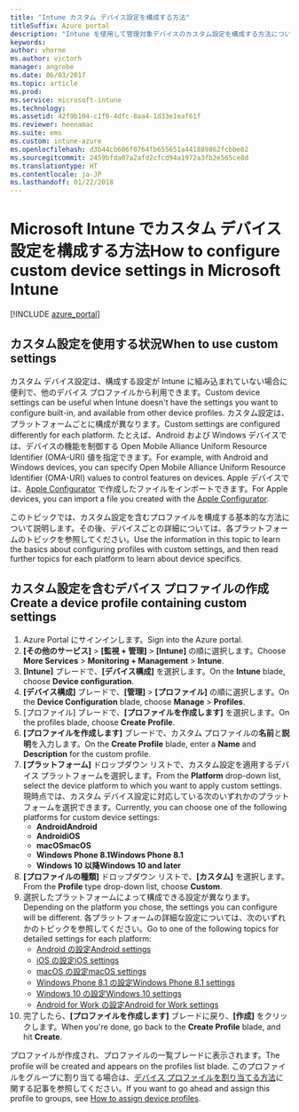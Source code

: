 ```yaml
---
title: "Intune カスタム デバイス設定を構成する方法"
titleSuffix: Azure portal
description: "Intune を使用して管理対象デバイスのカスタム設定を構成する方法について説明します。\""
keywords: 
author: vhorne
ms.author: victorh
manager: angrobe
ms.date: 06/03/2017
ms.topic: article
ms.prod: 
ms.service: microsoft-intune
ms.technology: 
ms.assetid: 42f9b104-c1f6-4dfc-8aa4-1d33e1eaf61f
ms.reviewer: heenamac
ms.suite: ems
ms.custom: intune-azure
ms.openlocfilehash: d3b44cb606f0764fb655651a441889862fcbbe62
ms.sourcegitcommit: 2459bfda07a2afd2cfcd94a1972a3fb2e565ce8d
ms.translationtype: HT
ms.contentlocale: ja-JP
ms.lasthandoff: 01/22/2018
---
```

# <a name="how-to-configure-custom-device-settings-in-microsoft-intune"></a><span data-ttu-id="3db7c-103">Microsoft Intune でカスタム デバイス設定を構成する方法</span><span class="sxs-lookup"><span data-stu-id="3db7c-103">How to configure custom device settings in Microsoft Intune</span></span>

[!INCLUDE [azure_portal](./includes/azure_portal.md)]

## <a name="when-to-use-custom-settings"></a><span data-ttu-id="3db7c-104">カスタム設定を使用する状況</span><span class="sxs-lookup"><span data-stu-id="3db7c-104">When to use custom settings</span></span>

<span data-ttu-id="3db7c-105">カスタム デバイス設定は、構成する設定が Intune に組み込まれていない場合に便利で、他のデバイス プロファイルから利用できます。</span><span class="sxs-lookup"><span data-stu-id="3db7c-105">Custom device settings can be useful when Intune doesn't have the settings you want to configure built-in, and available from other device profiles.</span></span>
<span data-ttu-id="3db7c-106">カスタム設定は、プラットフォームごとに構成が異なります。</span><span class="sxs-lookup"><span data-stu-id="3db7c-106">Custom settings are configured differently for each platform.</span></span> <span data-ttu-id="3db7c-107">たとえば、Android および Windows デバイスでは、デバイスの機能を制御する Open Mobile Alliance Uniform Resource Identifier (OMA-URI) 値を指定できます。</span><span class="sxs-lookup"><span data-stu-id="3db7c-107">For example, with Android and Windows devices, you can specify Open Mobile Alliance Uniform Resource Identifier (OMA-URI) values to control features on devices.</span></span> <span data-ttu-id="3db7c-108">Apple デバイスでは、[Apple Configurator](https://itunes.apple.com/us/app/apple-configurator-2/id1037126344?mt=12) で作成したファイルをインポートできます。</span><span class="sxs-lookup"><span data-stu-id="3db7c-108">For Apple devices, you can import a file you created with the [Apple Configurator](https://itunes.apple.com/us/app/apple-configurator-2/id1037126344?mt=12).</span></span>

<span data-ttu-id="3db7c-109">このトピックでは、カスタム設定を含むプロファイルを構成する基本的な方法について説明します。その後、デバイスごとの詳細については、各プラットフォームのトピックを参照してください。</span><span class="sxs-lookup"><span data-stu-id="3db7c-109">Use the information in this topic to learn the basics about configuring profiles with custom settings, and then read further topics for each platform to learn about device specifics.</span></span>

## <a name="create-a-device-profile-containing-custom-settings"></a><span data-ttu-id="3db7c-110">カスタム設定を含むデバイス プロファイルの作成</span><span class="sxs-lookup"><span data-stu-id="3db7c-110">Create a device profile containing custom settings</span></span>

1. <span data-ttu-id="3db7c-111">Azure Portal にサインインします。</span><span class="sxs-lookup"><span data-stu-id="3db7c-111">Sign into the Azure portal.</span></span>
2. <span data-ttu-id="3db7c-112">**[その他のサービス]** > **[監視 + 管理]** > **[Intune]** の順に選択します。</span><span class="sxs-lookup"><span data-stu-id="3db7c-112">Choose **More Services** > **Monitoring + Management** > **Intune**.</span></span>
3. <span data-ttu-id="3db7c-113">**[Intune]** ブレードで、**[デバイス構成]** を選択します。</span><span class="sxs-lookup"><span data-stu-id="3db7c-113">On the **Intune** blade, choose **Device configuration**.</span></span>
2. <span data-ttu-id="3db7c-114">**[デバイス構成]** ブレードで、**[管理]** > **[プロファイル]** の順に選択します。</span><span class="sxs-lookup"><span data-stu-id="3db7c-114">On the **Device Configuration** blade, choose **Manage** > **Profiles**.</span></span>
3. <span data-ttu-id="3db7c-115">[プロファイル] ブレードで、**[プロファイルを作成します]** を選択します。</span><span class="sxs-lookup"><span data-stu-id="3db7c-115">On the profiles blade, choose **Create Profile**.</span></span>
4. <span data-ttu-id="3db7c-116">**[プロファイルを作成します]** ブレードで、カスタム プロファイルの**名前**と**説明**を入力します。</span><span class="sxs-lookup"><span data-stu-id="3db7c-116">On the **Create Profile** blade, enter a **Name** and **Description** for the custom profile.</span></span>
5. <span data-ttu-id="3db7c-117">**[プラットフォーム]** ドロップダウン リストで、カスタム設定を適用するデバイス プラットフォームを選択します。</span><span class="sxs-lookup"><span data-stu-id="3db7c-117">From the **Platform** drop-down list, select the device platform to which you want to apply custom settings.</span></span> <span data-ttu-id="3db7c-118">現時点では、カスタム デバイス設定に対応している次のいずれかのプラットフォームを選択できます。</span><span class="sxs-lookup"><span data-stu-id="3db7c-118">Currently, you can choose one of the following platforms for custom device settings:</span></span>
    - <span data-ttu-id="3db7c-119">**Android**</span><span class="sxs-lookup"><span data-stu-id="3db7c-119">**Android**</span></span>
    - <span data-ttu-id="3db7c-120">**Android**</span><span class="sxs-lookup"><span data-stu-id="3db7c-120">**iOS**</span></span>
    - <span data-ttu-id="3db7c-121">**macOS**</span><span class="sxs-lookup"><span data-stu-id="3db7c-121">**macOS**</span></span>
    - <span data-ttu-id="3db7c-122">**Windows Phone 8.1**</span><span class="sxs-lookup"><span data-stu-id="3db7c-122">**Windows Phone 8.1**</span></span>
    - <span data-ttu-id="3db7c-123">**Windows 10 以降**</span><span class="sxs-lookup"><span data-stu-id="3db7c-123">**Windows 10 and later**</span></span>
6. <span data-ttu-id="3db7c-124">**[プロファイルの種類]** ドロップダウン リストで、**[カスタム]** を選択します。</span><span class="sxs-lookup"><span data-stu-id="3db7c-124">From the **Profile** type drop-down list, choose **Custom**.</span></span>
7. <span data-ttu-id="3db7c-125">選択したプラットフォームによって構成できる設定が異なります。</span><span class="sxs-lookup"><span data-stu-id="3db7c-125">Depending on the platform you chose, the settings you can configure will be different.</span></span> <span data-ttu-id="3db7c-126">各プラットフォームの詳細な設定については、次のいずれかのトピックを参照してください。</span><span class="sxs-lookup"><span data-stu-id="3db7c-126">Go to one of the following topics for detailed settings for each platform:</span></span>
    - [<span data-ttu-id="3db7c-127">Android の設定</span><span class="sxs-lookup"><span data-stu-id="3db7c-127">Android settings</span></span>](custom-settings-android.md)
    - [<span data-ttu-id="3db7c-128">iOS の設定</span><span class="sxs-lookup"><span data-stu-id="3db7c-128">iOS settings</span></span>](custom-settings-ios.md)
    - [<span data-ttu-id="3db7c-129">macOS の設定</span><span class="sxs-lookup"><span data-stu-id="3db7c-129">macOS settings</span></span>](custom-settings-macos.md)
    - [<span data-ttu-id="3db7c-130">Windows Phone 8.1 の設定</span><span class="sxs-lookup"><span data-stu-id="3db7c-130">Windows Phone 8.1 settings</span></span>](custom-settings-windows-phone-8-1.md)
    - [<span data-ttu-id="3db7c-131">Windows 10 の設定</span><span class="sxs-lookup"><span data-stu-id="3db7c-131">Windows 10 settings</span></span>](custom-settings-windows-10.md)
    - [<span data-ttu-id="3db7c-132">Android for Work の設定</span><span class="sxs-lookup"><span data-stu-id="3db7c-132">Android for Work settings</span></span>](custom-settings-android-for-work.md)
8. <span data-ttu-id="3db7c-133">完了したら、**[プロファイルを作成します]** ブレードに戻り、**[作成]** をクリックします。</span><span class="sxs-lookup"><span data-stu-id="3db7c-133">When you're done, go back to the **Create Profile** blade, and hit **Create**.</span></span>

<span data-ttu-id="3db7c-134">プロファイルが作成され、プロファイルの一覧ブレードに表示されます。</span><span class="sxs-lookup"><span data-stu-id="3db7c-134">The profile will be created and appears on the profiles list blade.</span></span>
<span data-ttu-id="3db7c-135">このプロファイルをグループに割り当てる場合は、[デバイス プロファイルを割り当てる方法](device-profile-assign.md)に関する記事を参照してください。</span><span class="sxs-lookup"><span data-stu-id="3db7c-135">If you want to go ahead and assign this profile to groups, see [How to assign device profiles](device-profile-assign.md).</span></span>
